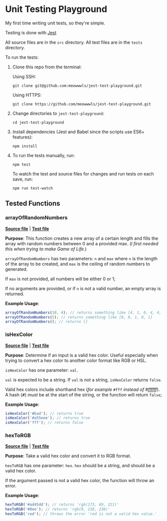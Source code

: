 # Unit Testing Playground

My first time writing unit tests, so they're simple.

Testing is done with [Jest](https://facebook.github.io/jest/)

All source files are in the `src` directory. All test files are in the `tests` directory.

To run the tests:

1.  Clone this repo from the terminal:

    Using SSH:

    ```
    git clone git@github.com:meowwwls/jest-test-playground.git
    ```

    Using HTTPS:

    ```
    git clone https://github.com/meowwwls/jest-test-playground.git
    ```

2.  Change directories to `jest-test-playground`:

    ```
    cd jest-test-playground
    ```

3.  Install dependencies (Jest and Babel since the scripts use ES6+ features):

    ```
    npm install
    ```

4.  To run the tests manually, run:


    ```
    npm test
    ```

    To watch the test and source files for changes and run tests on each save, run:

    ```
    npm run test-watch
    ```

## Tested Functions

### arrayOfRandomNumbers

[**Source file**](./src/arrayOfRandomNumbers.js) | [**Test file**](./tests/arrayOfRandomNumbers.test.js)

**Purpose**: This function creates a new array of a certain length and fills the array with random numbers between 0 and a provided max. (_I first needed this when trying to make Game of Life_.)

`arrayOfRandomNumbers` has two parameters: `n` and `max` where `n` is the length of the array to be created, and `max` is the ceiling of random numbers to generated.

If `max` is not provided, all numbers will be either 0 or 1;

If no arguments are provided, or if `n` is not a valid number, an empty array is returned.

**Example Usage**:

```javascript
arrayOfRandomNumbers(10, 4); // returns something like [4, 1, 0, 4, 4, 3, 2, 0, 1, 2]
arrayOfRandomNumbers(5); // returns something like [0, 0, 1, 0, 1]
arrayOfRandomNumbers(); // returns []
```

### isHexColor

[**Source file**](./src/isHexColor.js) | [**Test file**](./tests/isHexColor.test.js)

**Purpose**: Determine if an input is a valid hex color. Useful especially when trying to convert a hex color to another color format like RGB or HSL.

`isHexColor` has one parameter: `val`.

`val` is expected to be a string. If `val` is not a string, `isHexColor` returns `false`.

Valid hex colors include shorthand hex (_for example_ `#fff` _instead of #ffffff_). A hash (<kbd>#</kbd>) _must_ be at the start of the string, or the function will return `false`;

**Example Usage**:

```javascript
isHexColor('#bad'); // returns true
isHexColor('#a55eee'); // returns true
isHexColor('fff'); // returns false
```

### hexToRGB

[**Source file**](./src/hexToRGB.js) | [**Test file**](./tests/hexToRGB.test.js)

**Purpose**: Take a valid hex color and convert it to RGB format.

`hexToRGB` has one parameter: `hex`. `hex` should be a string, and should be a valid hex color.

If the argument passed is not a valid hex color, the function will throw an error.

**Example Usage**:

```javascript
hexToRGB('#ad45dd'); // returns 'rgb(173, 69, 221)'
hexToRGB('#0ee'); // returns 'rgb(0, 238, 238)'
hexToRGB('red'); // throws the error 'red is not a valid hex value.'
```
